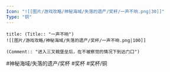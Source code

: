 ```yaml
---
Icon: "![[图片/游戏攻略/神秘海域/失落的遗产/奖杯/一声不响.png|30]]"
Type: "铜"
---
```

```ad-common-bronze-trophy
title: (Title:: "一声不响")
![[图片/游戏攻略/神秘海域/失落的遗产/奖杯/一声不响.png|100]]

(Comment:: "进入三叉戟堡垒后，在不被察觉的情况下到达门口")
```

#神秘海域/失落的遗产/奖杯 #奖杯 #奖杯/铜
